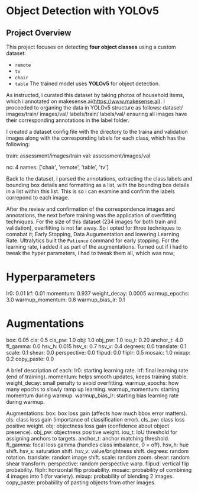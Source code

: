 # Object Detection with YOLOv5

## Project Overview
This project focuses on detecting **four object classes** using a custom dataset:
  - `remote`
  - `tv`
  - `chair`
  - `table`
The trained model uses **YOLOv5** for object detection.

As instructed, i curated this dataset by taking photos of household items, which i annotated on makesense.ai(https://www.makesense.ai).
I proceeded to organing the data in YOLOv5 structure as follows:
  dataset/
    images/train/
    images/val/
    labels/train/
    labels/val/
ensuring all images have their corresponding annotations in the label folder.

I created a dataset config file with the directory to the traina and validation images along with the corresponding labels for each class, which has the following:

  train: assessment/images/train
  val: assessment/images/val

  nc: 4
  names: ['chair', 'remote', 'table', 'tv']

Back to the dataset, i parsed the annotations, extracting the class labels and bounding box details and formatting as a list, with the bounding box details in a list within this list. This is so i can examine and confirm the labels correpond to each image.

After the review and confirmation of the correspondence images and annotations, the next before training was the application of overfitting techniques. For the size of this dataset (234 images for both train and validation), overfitting is not far away. So i opted for three techniques to comabat it; Early Stopping, Data Augumentation and lowering Learning Rate. Ultralytics built the `Patience` command for early stopping. For the learning rate, i added it as part of the augmentations. Turned out if i had to tweak the hyper parameters, i had to tweak them all, which was now;

# Hyperparameters
lr0: 0.01
lrf: 0.01
momentum: 0.937
weight_decay: 0.0005
warmup_epochs: 3.0
warmup_momentum: 0.8
warmup_bias_lr: 0.1

# Augmentations
box: 0.05
cls: 0.5
cls_pw: 1.0
obj: 1.0
obj_pw: 1.0
iou_t: 0.20
anchor_t: 4.0
fl_gamma: 0.0
hsv_h: 0.015
hsv_s: 0.7
hsv_v: 0.4
degrees: 0.0
translate: 0.1
scale: 0.1
shear: 0.0
perspective: 0.0
flipud: 0.0
fliplr: 0.5
mosaic: 1.0
mixup: 0.2
copy_paste: 0.0

A brief description of each:
lr0: starting learning rate.
lrf: final learning rate (end of training).
momentum: helps smooth updates, keeps training stable.
weight_decay: small penalty to avoid overfitting.
warmup_epochs: how many epochs to slowly ramp up learning.
warmup_momentum: starting momentum during warmup.
warmup_bias_lr: starting bias learning rate during warmup.

Augmentations:
box: box loss gain (affects how much bbox error matters).
cls: class loss gain (importance of classification error).
cls_pw: class loss positive weight.
obj: objectness loss gain (confidence about object presence).
obj_pw: objectness positive weight.
iou_t: IoU threshold for assigning anchors to targets.
anchor_t: anchor matching threshold.
fl_gamma: focal loss gamma (handles class imbalance, 0 = off).
hsv_h: hue shift.
hsv_s: saturation shift.
hsv_v: value/brightness shift.
degrees: random rotation.
translate: random image shift.
scale: random zoom.
shear: random shear transform.
perspective: random perspective warp.
flipud: vertical flip probability.
fliplr: horizontal flip probability.
mosaic: probability of combining 4 images into 1 (for variety).
mixup: probability of blending 2 images.
copy_paste: probability of pasting objects from other images.

